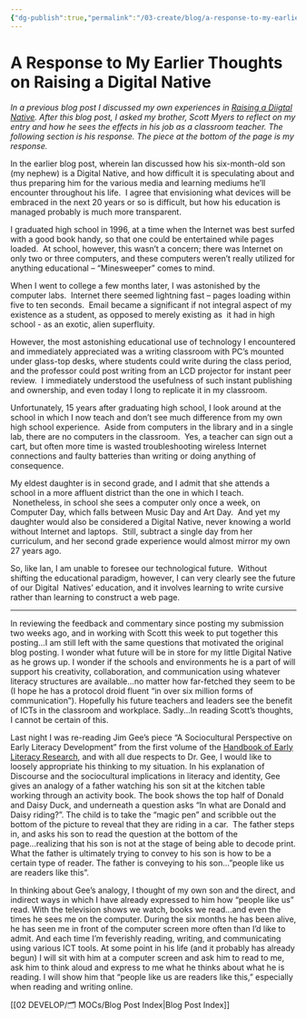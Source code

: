 ```yaml
---
{"dg-publish":true,"permalink":"/03-create/blog/a-response-to-my-earlier-thoughts-on-raising-a-digital-native/","title":"A Response to My Earlier Thoughts on Raising a Digital Native","tags":["identity","technology","blog-post"]}
---
```


# A Response to My Earlier Thoughts on Raising a Digital Native

_In a previous blog post I discussed my own experiences in [Raising a Diigtal Native](http://wiobyrne.com/raising-a-digital-native/). After this blog post, I asked my brother, Scott Myers to reflect on my entry and how he sees the effects in his job as a classroom teacher. The following section is his response. The piece at the bottom of the page is my response._

In the earlier blog post, wherein Ian discussed how his six-month-old son (my nephew) is a Digital Native, and how difficult it is speculating about and thus preparing him for the various media and learning mediums he’ll encounter throughout his life.  I agree that envisioning what devices will be embraced in the next 20 years or so is difficult, but how his education is managed probably is much more transparent.

I graduated high school in 1996, at a time when the Internet was best surfed with a good book handy, so that one could be entertained while pages loaded.  At school, however, this wasn’t a concern; there was Internet on only two or three computers, and these computers weren’t really utilized for anything educational – “Minesweeper” comes to mind.

When I went to college a few months later, I was astonished by the computer labs.  Internet there seemed lightning fast – pages loading within five to ten seconds.  Email became a significant if not integral aspect of my existence as a student, as opposed to merely existing as  it had in high school - as an exotic, alien superfluity.

However, the most astonishing educational use of technology I encountered and immediately appreciated was a writing classroom with PC’s mounted under glass-top desks, where students could write during the class period, and the professor could post writing from an LCD projector for instant peer review.  I immediately understood the usefulness of such instant publishing and ownership, and even today I long to replicate it in my classroom.

Unfortunately, 15 years after graduating high school, I look around at the school in which I now teach and don’t see much difference from my own high school experience.  Aside from computers in the library and in a single lab, there are no computers in the classroom.  Yes, a teacher can sign out a cart, but often more time is wasted troubleshooting wireless Internet connections and faulty batteries than writing or doing anything of consequence.

My eldest daughter is in second grade, and I admit that she attends a school in a more affluent district than the one in which I teach.  Nonetheless, in school she sees a computer only once a week, on Computer Day, which falls between Music Day and Art Day.  And yet my daughter would also be considered a Digital Native, never knowing a world without Internet and laptops.  Still, subtract a single day from her curriculum, and her second grade experience would almost mirror my own 27 years ago.

So, like Ian, I am unable to foresee our technological future.  Without shifting the educational paradigm, however, I can very clearly see the future of our Digital  Natives’ education, and it involves learning to write cursive rather than learning to construct a web page.

* * *

In reviewing the feedback and commentary since posting my submission two weeks ago, and in working with Scott this week to put together this posting...I am still left with the same questions that motivated the original blog posting. I wonder what future will be in store for my little Digital Native as he grows up. I wonder if the schools and environments he is a part of will support his creativity, collaboration, and communication using whatever literacy structures are available...no matter how far-fetched they seem to be (I hope he has a protocol droid fluent “in over six million forms of communication”). Hopefully his future teachers and leaders see the benefit of ICTs in the classroom and workplace. Sadly...In reading Scott’s thoughts, I cannot be certain of this.

Last night I was re-reading Jim Gee’s piece “A Sociocultural Perspective on Early Literacy Development” from the first volume of the [Handbook of Early Literacy Research](http://books.google.com/books?id=afiqtIdRQGwC&pg=PA6&lpg=PA6&dq=james+gee+early+literacy&source=bl&ots=5wT3UGYHVF&sig=qJuelMN7LBFIr5p7UVpXpO5zNmw&hl=en&ei=cqktTdKgC8P6lwfRw_HyCg&sa=X&oi=book_result&ct=result&resnum=2&ved=0CCcQ6AEwAQ#v=onepage&q=james%20gee%20early%20literacy&f=false), and with all due respects to Dr. Gee, I would like to loosely appropriate his thinking to my situation. In his explanation of Discourse and the sociocultural implications in literacy and identity, Gee gives an analogy of a father watching his son sit at the kitchen table working through an activity book. The book shows the top half of Donald and Daisy Duck, and underneath a question asks “In what are Donald and Daisy riding?”. The child is to take the “magic pen” and scribble out the bottom of the picture to reveal that they are riding in a car.  The father steps in, and asks his son to read the question at the bottom of the page...realizing that his son is not at the stage of being able to decode print. What the father is ultimately trying to convey to his son is how to be a certain type of reader. The father is conveying to his son...”people like us are readers like this”.

In thinking about Gee’s analogy, I thought of my own son and the direct, and indirect ways in which I have already expressed to him how “people like us” read. With the television shows we watch, books we read...and even the times he sees me on the computer. During the six months he has been alive, he has seen me in front of the computer screen more often than I’d like to admit. And each time I’m feverishly reading, writing, and communicating using various ICT tools. At some point in his life (and it probably has already begun) I will sit with him at a computer screen and ask him to read to me, ask him to think aloud and express to me what he thinks about what he is reading. I will show him that “people like us are readers like this,” especially when reading and writing online.

[[02 DEVELOP/🗂️ MOCs/Blog Post Index\|Blog Post Index]]